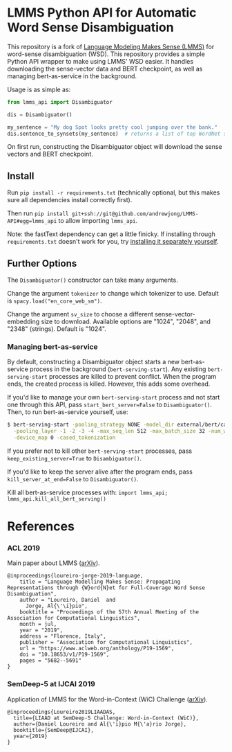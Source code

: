# LMMS Python API for Automatic Word Sense Disambiguation

This repository is a fork of [Language Modeling Makes Sense (LMMS)](https://github.com/danlou/LMMS) for 
word-sense disambiguation (WSD). This repository provides a simple Python API wrapper to 
make using LMMS' WSD easier. It handles downloading the sense-vector data and BERT checkpoint, 
as well as managing bert-as-service in the background.

Usage is as simple as:
```python
from lmms_api import Disambiguator

dis = Disambiguator()

my_sentence = "My dog Spot looks pretty cool jumping over the bank."
dis.sentence_to_synsets(my_sentence)  # returns a list of top WordNet synsets
```
On first run, constructing the Disambiguator object will download the sense vectors 
and BERT checkpoint.

## Install
Run `pip install -r requirements.txt` (technically optional, but this makes sure all dependencies install correctly first).

Then run `pip install git+ssh://git@github.com/andrewjong/LMMS-API#egg=lmms_api` to allow importing 
`lmms_api`.

Note: the fastText dependency can get a little finicky. If installing through `requirements.txt` doesn't work for you, try [installing it separately yourself](https://github.com/facebookresearch/fastText#requirements).

## Further Options
The `Disambiguator()` constructor can take many arguments.

Change the argument `tokenizer` to change which tokenizer to use. Default is `spacy.load("en_core_web_sm")`.

Change the argument `sv_size` to choose a different sense-vector-embedding size to download. 
Available options are "1024", "2048", and "2348" (strings). Default is "1024".


### Managing bert-as-service
By default, constructing a Disambiguator object starts a new bert-as-service process in
 the background (`bert-serving-start`). Any existing `bert-serving-start` processes are 
 killed to prevent conflict. When the program ends, the created process is killed.
 However, this adds some overhead.
 
If you'd like to manage your own `bert-serving-start` process and not start one through this
API, pass `start_bert_server=False` to `Disambiguator()`.
Then, to run bert-as-service yourself, use:
```bash
$ bert-serving-start -pooling_strategy NONE -model_dir external/bert/cased_L-24_H-1024_A-16 \
  -pooling_layer -1 -2 -3 -4 -max_seq_len 512 -max_batch_size 32 -num_worker=1 \
  -device_map 0 -cased_tokenization
```

If you prefer not to kill other `bert-serving-start` processes, pass `keep_existing_server=True` to `Disambiguator()`.

If you'd like to keep the server alive after the program ends, pass `kill_server_at_end=False` to `Disambiguator()`.

Kill all bert-as-service processes with:
`import lmms_api; lmms_api.kill_all_bert_serving()`
# References

### ACL 2019

Main paper about LMMS ([arXiv](https://arxiv.org/abs/1906.10007)).

```
@inproceedings{loureiro-jorge-2019-language,
    title = "Language Modelling Makes Sense: Propagating Representations through {W}ord{N}et for Full-Coverage Word Sense Disambiguation",
    author = "Loureiro, Daniel  and
      Jorge, Al{\'\i}pio",
    booktitle = "Proceedings of the 57th Annual Meeting of the Association for Computational Linguistics",
    month = jul,
    year = "2019",
    address = "Florence, Italy",
    publisher = "Association for Computational Linguistics",
    url = "https://www.aclweb.org/anthology/P19-1569",
    doi = "10.18653/v1/P19-1569",
    pages = "5682--5691"
}
```

### SemDeep-5 at IJCAI 2019

Application of LMMS for the Word-in-Context (WiC) Challenge ([arXiv](https://arxiv.org/abs/1906.10002)).

```
@inproceedings{Loureiro2019LIAADAS,
  title={LIAAD at SemDeep-5 Challenge: Word-in-Context (WiC)},
  author={Daniel Loureiro and Al{\'i}pio M{\'a}rio Jorge},
  booktitle={SemDeep@IJCAI},
  year={2019}
}
```
